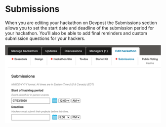 # Submissions

When you are editing your hackathon on Devpost the Submissions section allows you to set the start date and deadline of the submission period for your hackathon. You’ll also be able to add final reminders and custom submission questions for your hackers.

![](../../../../.gitbook/assets/screen-shot-2020-07-16-at-11.50.09-am.png)

